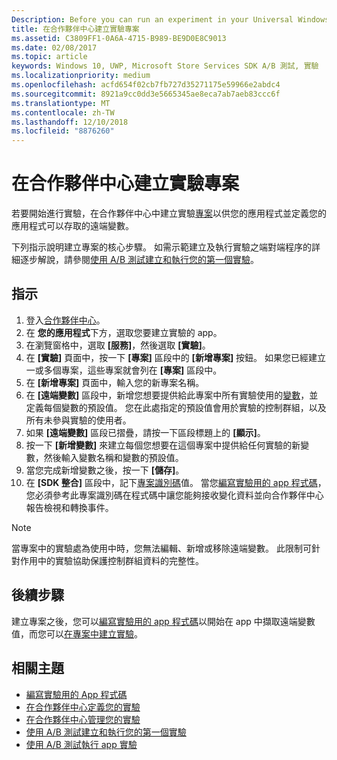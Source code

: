```yaml
---
Description: Before you can run an experiment in your Universal Windows Platform (UWP) app with A/B testing, you must create a project and define your remote variables in Partner Center.
title: 在合作夥伴中心建立實驗專案
ms.assetid: C3809FF1-0A6A-4715-B989-BE9D0E8C9013
ms.date: 02/08/2017
ms.topic: article
keywords: Windows 10, UWP, Microsoft Store Services SDK A/B 測試, 實驗
ms.localizationpriority: medium
ms.openlocfilehash: acfd654f02cb7fb727d35271175e59966e2abdc4
ms.sourcegitcommit: 8921a9cc0dd3e5665345ae8eca7ab7aeb83ccc6f
ms.translationtype: MT
ms.contentlocale: zh-TW
ms.lasthandoff: 12/10/2018
ms.locfileid: "8876260"
---
```

# <a name="create-an-experiment-project-in-partner-center"></a>在合作夥伴中心建立實驗專案

若要開始進行實驗，在合作夥伴中心中建立實驗[專案](run-app-experiments-with-a-b-testing.md#terms)以供您的應用程式並定義您的應用程式可以存取的遠端變數。

下列指示說明建立專案的核心步驟。 如需示範建立及執行實驗之端對端程序的詳細逐步解說，請參閱[使用 A/B 測試建立和執行您的第一個實驗](create-and-run-your-first-experiment-with-a-b-testing.md)。

## <a name="instructions"></a>指示

1. 登入[合作夥伴中心](https://partner.microsoft.com/dashboard)。
2. 在 **您的應用程式**下方，選取您要建立實驗的 app。
3. 在瀏覽窗格中，選取 **\[服務\]**，然後選取 **\[實驗\]**。
4. 在 **\[實驗\]** 頁面中，按一下 **\[專案\]** 區段中的 **\[新增專案\]** 按鈕。 如果您已經建立一或多個專案，這些專案就會列在 **\[專案\]** 區段中。
5. 在 **\[新增專案\]** 頁面中，輸入您的新專案名稱。
6. 在 **\[遠端變數\]** 區段中，新增您想要提供給此專案中所有實驗使用的[變數](run-app-experiments-with-a-b-testing.md#terms)，並定義每個變數的預設值。 您在此處指定的預設值會用於實驗的控制群組，以及所有未參與實驗的使用者。
  1. 如果 **\[遠端變數\]** 區段已摺疊，請按一下區段標題上的 **\[顯示\]**。
  2. 按一下 **\[新增變數\]** 來建立每個您想要在這個專案中提供給任何實驗的新變數，然後輸入變數名稱和變數的預設值。
  3. 當您完成新增變數之後，按一下 **\[儲存\]**。
3. 在 **\[SDK 整合\]** 區段中，記下[專案識別碼](run-app-experiments-with-a-b-testing.md#terms)值。 當您[編寫實驗用的 app 程式碼](code-your-experiment-in-your-app.md)，您必須參考此專案識別碼在程式碼中讓您能夠接收變化資料並向合作夥伴中心報告檢視和轉換事件。

> [!NOTE]
> 當專案中的實驗處為使用中時，您無法編輯、新增或移除遠端變數。 此限制可針對作用中的實驗協助保護控制群組資料的完整性。


## <a name="next-steps"></a>後續步驟

建立專案之後，您可以[編寫實驗用的 app 程式碼](code-your-experiment-in-your-app.md)以開始在 app 中擷取遠端變數值，而您可以[在專案中建立實驗](define-your-experiment-in-the-dev-center-dashboard.md)。

## <a name="related-topics"></a>相關主題

* [編寫實驗用的 App 程式碼](code-your-experiment-in-your-app.md)
* [在合作夥伴中心定義您的實驗](define-your-experiment-in-the-dev-center-dashboard.md)
* [在合作夥伴中心管理您的實驗](manage-your-experiment.md)
* [使用 A/B 測試建立和執行您的第一個實驗](create-and-run-your-first-experiment-with-a-b-testing.md)
* [使用 A/B 測試執行 app 實驗](run-app-experiments-with-a-b-testing.md)
